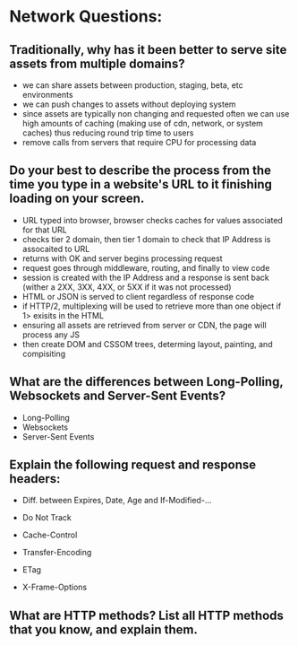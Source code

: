 # Network Questions:

## Traditionally, why has it been better to serve site assets from multiple domains?

- we can share assets between production, staging, beta, etc environments
- we can push changes to assets without deploying system
- since assets are typically non changing and requested often we can use high amounts of caching (making use of cdn, network, or system caches) thus reducing round trip time to users
- remove calls from servers that require CPU for processing data

## Do your best to describe the process from the time you type in a website's URL to it finishing loading on your screen.

- URL typed into browser, browser checks caches for values associated for that URL
- checks tier 2 domain, then tier 1 domain to check that IP Address is assocaited to URL
- returns with OK and server begins processing request
- request goes through middleware, routing, and finally to view code
- session is created with the IP Address and a response is sent back (wither a 2XX, 3XX, 4XX, or 5XX if it was not processed)
- HTML or JSON is served to client regardless of response code
- if HTTP/2, multiplexing will be used to retrieve more than one object if 1> exisits in the HTML
- ensuring all assets are retrieved from server or CDN, the page will process any JS
- then create DOM and CSSOM trees, determing layout, painting, and compisiting

## What are the differences between Long-Polling, Websockets and Server-Sent Events?

- Long-Polling
- Websockets
- Server-Sent Events

## Explain the following request and response headers:

  * Diff. between Expires, Date, Age and If-Modified-...

  * Do Not Track

  * Cache-Control

  * Transfer-Encoding

  * ETag

  * X-Frame-Options
  
## What are HTTP methods? List all HTTP methods that you know, and explain them.
